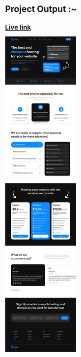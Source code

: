 # Project Output :~

## [Live link](https://hosting-site-landingpage-sg.netlify.app/)

![Project 2](./Hosting%20Landing%20Page.png)
